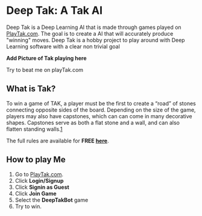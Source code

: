 Deep Tak: A Tak AI
=================

Deep Tak is a Deep Learning AI that is made through games played on [PlayTak.com](https://www.playtak.com/).
The goal is to create a AI that will accurately produce "winning" moves.
Deep Tak is a hobby project to play around with Deep Learning software with a clear non trivial goal


**Add Picture of Tak playing here**


Try to beat me on playTak.com 

What is Tak?
------------
To win a game of TAK, a player must be the first to create a “road” of stones connecting opposite sides of the board.
Depending on the size of the game, players may also have capstones, which can can come in many decorative shapes. Capstones serve as both a flat stone and a wall, and can also flatten standing walls.[1](http://cheapass.com/tak/)

The full rules are available for **FREE [here](http://cheapass.com/wp-content/uploads/2016/05/TakWebRules.pdf)**.

How to play Me
--------------
1. Go to [PlayTak.com](https://www.playtak.com/).
2. Click **Login/Signup**
3. Click **Signin as Guest**
4. Click **Join Game**
5. Select the **DeepTakBot** game
6. Try to win.
